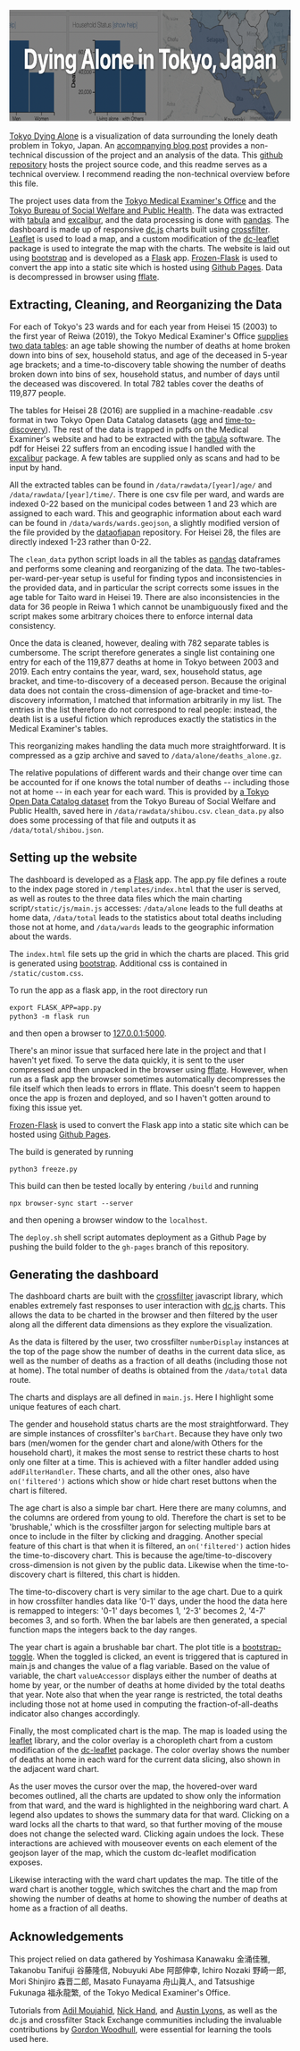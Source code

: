 <a href="https://passaglia.jp/tokyo-dying-alone"> <img src="/img/tokyo-dying-alone-header.png" height="200"/> </a>

[Tokyo Dying Alone](https://passaglia.jp/tokyo-dying-alone/) is a visualization of data surrounding the lonely death problem in Tokyo, Japan. An [accompanying blog post](/tokyo-dying-alone-guide/) provides a non-technical discussion of the project and an analysis of the data. This [github repository](https://github.com/passaglia/tokyo-dying-alone/) hosts the project source code, and this readme serves as a technical overview. I recommend reading the non-technical overview before this file.

The project uses data from the [Tokyo Medical Examiner's Office](https://www.fukushihoken.metro.tokyo.lg.jp/kansatsu/kodokushitoukei/index.html) and the [Tokyo Bureau of Social Welfare and Public Health](https://www.fukushihoken.metro.tokyo.lg.jp/kiban/chosa_tokei/jinkodotaitokei/kushityosonbetsu.html). The data was extracted with [tabula](https://tabula.technology/) and [excalibur](https://excalibur-py.readthedocs.io/en/master/), and the data processing is done with [pandas](https://pandas.pydata.org/). The dashboard is made up of responsive [dc.js](https://dc-js.github.io/dc.js/) charts built using [crossfilter](https://github.com/crossfilter/crossfilter). [Leaflet](https://leafletjs.com/) is used to load a map, and a custom modification of the [dc-leaflet](https://github.com/dc-js/dc.leaflet.js) package is used to integrate the map with the charts. The website is laid out using [bootstrap](https://getbootstrap.com/) and is developed as a [Flask](https://flask.palletsprojects.com/en/2.0.x/) app. [Frozen-Flask](https://pythonhosted.org/Frozen-Flask/) is used to convert the app into a static site which is hosted using [Github Pages](https://docs.github.com/ja/pages/getting-started-with-github-pages/about-github-pages). Data is decompressed in browser using [fflate](https://github.com/101arrowz/fflate).

## Extracting, Cleaning, and Reorganizing the Data

For each of Tokyo's 23 wards and for each year from Heisei 15 (2003) to the first year of Reiwa (2019), the Tokyo Medical Examiner's Office [supplies two data tables](https://www.fukushihoken.metro.tokyo.lg.jp/kansatsu/kodokushitoukei/index.html): an age table showing the number of deaths at home broken down into bins of sex, household status, and age of the deceased in 5-year age brackets; and a time-to-discovery table showing the number of deaths broken down into bins of sex, household status, and number of days until the deceased was discovered. In total 782 tables cover the deaths of 119,877 people.

The tables for Heisei 28 (2016) are supplied in a machine-readable .csv format in two Tokyo Open Data Catalog datasets ([age](https://catalog.data.metro.tokyo.lg.jp/dataset/t000010d2000000166) and [time-to-discovery](https://catalog.data.metro.tokyo.lg.jp/dataset/t000010d2000000168)). The rest of the data is trapped in pdfs on the Medical Examiner's website and had to be extracted with the [tabula](https://tabula.technology/) software. The pdf for Heisei 22 suffers from an encoding issue I handled with the [excalibur](https://excalibur-py.readthedocs.io/en/master/) package. A few tables are supplied only as scans and had to be input by hand. 

All the extracted tables can be found in `/data/rawdata/[year]/age/` and `/data/rawdata/[year]/time/`. There is one csv file per ward, and wards are indexed 0-22 based on the municipal codes between 1 and 23 which are assigned to each ward. This and geographic information about each ward can be found in `/data/wards/wards.geojson`, a slightly modified version of the file provided by the [dataofjapan](https://github.com/dataofjapan/land) repository. For Heisei 28, the files are directly indexed 1-23 rather than 0-22. 

The `clean_data` python script loads in all the tables as [pandas](https://pandas.pydata.org/) dataframes and performs some cleaning and reorganizing of the data. The two-tables-per-ward-per-year setup is useful for finding typos and inconsistencies in the provided data, and in particular the script corrects some issues in the age table for Taito ward in Heisei 19. There are also inconsistencies in the data for 36 people in Reiwa 1 which cannot be unambiguously fixed and the script makes some arbitrary choices there to enforce internal data consistency.

Once the data is cleaned, however, dealing with 782 separate tables is cumbersome. The script therefore generates a single list containing one entry for each of the 119,877 deaths at home in Tokyo between 2003 and 2019. Each entry contains the year, ward, sex, household status, age bracket, and time-to-discovery of a deceased person. Because the original data does not contain the cross-dimension of age-bracket and time-to-discovery information, I matched that information arbitrarily in my list. The entries in the list therefore do not correspond to real people: instead, the death list is a useful fiction which reproduces exactly the statistics in the Medical Examiner's tables. 

This reorganizing makes handling the data much more straightforward. It is compressed as a gzip archive and saved to `/data/alone/deaths_alone.gz`.

The relative populations of different wards and their change over time can be accounted for if one knows the total number of deaths -- including those not at home -- in each year for each ward. This is provided by [a Tokyo Open Data Catalog dataset](https://catalog.data.metro.tokyo.lg.jp/dataset/t000010d0000000009/resource/99d5cb41-a30d-4d3e-85cc-cf316a2a7b26) from the Tokyo Bureau of Social Welfare and Public Health, saved here in `/data/rawdata/shibou.csv`. `clean_data.py` also does some processing of that file and outputs it as `/data/total/shibou.json`.

## Setting up the website

The dashboard is developed as a [Flask](https://flask.palletsprojects.com/en/2.0.x/) app. The app.py file defines a route to the index page stored in `/templates/index.html` that the user is served, as well as routes to the three data files which the main charting script`/static/js/main.js` accesses: `/data/alone` leads to the full deaths at home data, `/data/total` leads to the statistics about total deaths including those not at home, and `/data/wards` leads to the geographic information about the wards.

The `index.html` file sets up the grid in which the charts are placed. This grid is generated using [bootstrap](https://getbootstrap.com/). Additional css is contained in `/static/custom.css`.

To run the app as a flask app, in the root directory run

```
export FLASK_APP=app.py
python3 -m flask run
```

and then open a browser to [127.0.0.1:5000](http://127.0.0.1:5000).

There's an minor issue that surfaced here late in the project and that I haven't yet fixed. To serve the data quickly, it is sent to the user compressed and then unpacked in the browser using [fflate](https://github.com/101arrowz/fflate). However, when run as a flask app the browser sometimes automatically decompresses the file itself which then leads to errors in fflate. This doesn't seem to happen once the app is frozen and deployed, and so I haven't gotten around to fixing this issue yet.

[Frozen-Flask](https://pythonhosted.org/Frozen-Flask/) is used to convert the Flask app into a static site which can be hosted using [Github Pages](https://docs.github.com/ja/pages/getting-started-with-github-pages/about-github-pages).

The build is generated by running

```
python3 freeze.py
```

This build can then be tested locally by entering `/build` and running

``` 
npx browser-sync start --server
```

and then opening a browser window to the `localhost`.

The `deploy.sh` shell script automates deployment as a Github Page by pushing the build folder to the `gh-pages` branch of this repository.

## Generating the dashboard

The dashboard charts are built with the [crossfilter](https://github.com/crossfilter/crossfilter) javascript library, which enables extremely fast responses to user interaction with [dc.js](https://dc-js.github.io/dc.js/) charts. This allows the data to be charted in the browser and then filtered by the user along all the different data dimensions as they explore the visualization. 

As the data is filtered by the user, two crossfilter `numberDisplay` instances at the top of the page show the number of deaths in the current data slice, as well as the number of deaths as a fraction of all deaths (including those not at home). The total number of deaths is obtained from the `/data/total` data route.

The charts and displays are all defined in `main.js`. Here I highlight some unique features of each chart.

The gender and household status charts are the most straightforward. They are simple instances of crossfilter's `barChart`. Because they have only two bars (men/women for the gender chart and alone/with Others for the household chart), it makes the most sense to restrict these charts to host only one filter at a time.  This is achieved with a filter handler added using `addFilterHandler`. These charts, and all the other ones, also have `on('filtered')` actions which show or hide chart reset buttons when the chart is filtered.

The age chart is also a simple bar chart. Here there are many columns, and the columns are ordered from young to old. Therefore the chart is set to be 'brushable,' which is the crossfilter jargon for selecting multiple bars at once to include in the filter by clicking and dragging. Another special feature of this chart is that when it is filtered, an `on('filtered')` action hides the time-to-discovery chart. This is because the age/time-to-discovery cross-dimension is not given by the public data. Likewise when the time-to-discovery chart is filtered, this chart is hidden.

The time-to-discovery chart is very similar to the age chart. Due to a quirk in how crossfilter handles data like '0-1' days, under the hood the data here is remapped to integers: '0-1' days becomes 1, '2-3' becomes 2, '4-7' becomes 3, and so forth. When the bar labels are then generated, a special function maps the integers back to the day ranges.

The year chart is again a brushable bar chart. The plot title is a [bootstrap-toggle](https://www.bootstraptoggle.com/). When the toggled is clicked, an event is triggered that is captured in main.js and changes the value of a flag variable. Based on the value of variable, the chart `valueAccessor`  displays either the number of deaths at home by year, or the number of deaths at home divided by the total deaths that year. Note also that when the year range is restricted, the total deaths including those not at home used in computing the fraction-of-all-deaths indicator also changes accordingly.

Finally, the most complicated chart is the map. The map is loaded using the [leaflet](https://leafletjs.com/) library, and the color overlay is a choropleth chart from a custom modification of the [dc-leaflet](https://github.com/dc-js/dc.leaflet.js) package. The color overlay shows the number of deaths at home in each ward for the current data slicing, also shown in the adjacent ward chart.

As the user moves the cursor over the map, the hovered-over ward becomes outlined, all the charts are updated to show only the information from that ward, and the ward is highlighted in the neighboring ward chart. A legend also updates to shows the summary data for that ward. Clicking on a ward locks all the charts to that ward, so that further moving of the mouse does not change the selected ward. Clicking again undoes the lock. These interactions are achieved with mouseover events on each element of the geojson layer of the map, which the custom dc-leaflet modification exposes.

Likewise interacting with the ward chart updates the map. The title of the ward chart is another toggle, which switches the chart and the map from showing the number of deaths at home to showing the number of deaths at home as a fraction of all deaths.

## Acknowledgements

This project relied on data gathered by Yoshimasa Kanawaku 金涌佳雅, Takanobu Tanifuji 谷藤隆信, Nobuyuki Abe 阿部伸幸, Ichiro Nozaki 野崎一郎, Mori Shinjiro 森晋二郎, Masato Funayama 舟山眞人, and Tatsushige Fukunaga 福永龍繁, of the Tokyo Medical Examiner's Office.

Tutorials from [Adil Moujahid](http://adilmoujahid.com/posts/2016/08/interactive-data-visualization-geospatial-d3-dc-leaflet-python/), [Nick Hand](https://nickhand.github.io/blog/pages/2018/01/23/philly-parking/), and [Austin Lyons](https://github.com/austinlyons/dcjs-leaflet-untappd), as well as the dc.js and crossfilter Stack Exchange communities including the invaluable contributions by [Gordon Woodhull](https://stackoverflow.com/users/676195/gordon), were essential for learning the tools used here.



